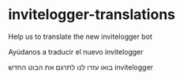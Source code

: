 # invitelogger-translations

Help us to translate the new invitelogger bot

Ayúdanos a traducir el nuevo invitelogger

בואו עזרו לנו לתרגם את הבוט החדש invitelogger
